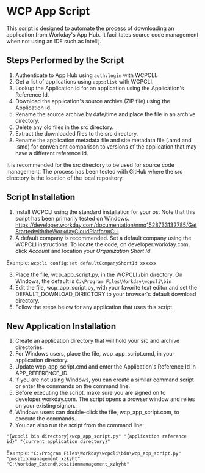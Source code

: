 # WCP App Script
This script is designed to automate the process of downloading an application from Workday's App Hub.  It facilitates source code management when not using an IDE such as Intellij.

## Steps Performed by the Script
1. Authenticate to App Hub using `auth:login` with WCPCLI.
2. Get a list of applications using `apps:list` with WCPCLI.
3. Lookup the Application Id for an application using the Application's Reference Id.
4. Download the application's source archive (ZIP file) using the Application Id.
5. Rename the source archive by date/time and place the file in an archive directory.
6. Delete any old files in the src directory.
7. Extract the downloaded files to the src directory.
8. Rename the application metadata file and site metadata file (.amd and .smd) for convenient comparison to versions of the application that may have a different reference id.

It is recommended for the src directory to be used for source code management.  The process has been tested with GitHub where the src directory is the location of the local repository.

## Script Installation
1. Install WCPCLI using the standard installation for your os.  Note that this script has been primarily tested on Windows.  https://developer.workday.com/documentation/nmq1528733132785/GetStartedwiththeWorkdayCloudPlatformCLI
2. A default company is recommended. Set a default company using the WCPCLI instructions.  To locate the code, on developer.workday.com, click *Account* and location your *Organization Short Id*.

Example: `wcpcli config:set defaultCompanyShortId xxxxxx`

3. Place the file, wcp_app_script.py, in the WCPCLI /bin directory.  On Windows, the default is `C:\Program Files\Workday\wcpcli\bin`
4. Edit the file, wcp_app_script.py, with your favorite text editor and set the DEFAULT_DOWNLOAD_DIRECTORY to your browser's default download directory.
5. Follow the steps below for any application that uses this script.

## New Application Installation
1. Create an application directory that will hold your src and archive directories.
2. For Windows users, place the file, wcp_app_script.cmd, in your application directory.
3. Update wcp_app_script.cmd and enter the Application's Reference Id in APP_REFERENCE_ID.
4. If you are not using Windows, you can create a similar command script or enter the commands on the command line.
5. Before executing the script, make sure you are signed on to developer.workday.com.  The script opens a browser window and relies on your existing signon.
6. Windows users can double-click the file, wcp_app_script.com, to execute the commands.
7. You can also run the script from the command line:

`"{wcpcli bin directory}\wcp_app_script.py" "{application reference id}" "{current application directory}"`

Example:  `"C:\Program Files\Workday\wcpcli\bin\wcp_app_script.py" "positionmanagement_xzkyht" "C:\Workday_Extend\positionmanagement_xzkyht"`

   
